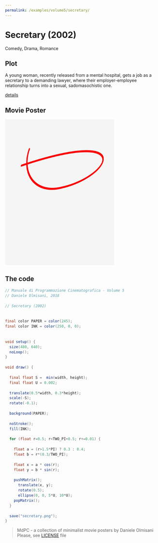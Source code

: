 ```yaml
---
permalink: /examples/volume5/secretary/
---
```

# Secretary (2002)

Comedy, Drama, Romance

## Plot
A young woman, recently released from a mental hospital, gets a job as a secretary to a demanding lawyer, where their employer-employee relationship turns into a sexual, sadomasochistic one.

[details](https://www.imdb.com/title/tt0274812/)

## Movie Poster
<img src="secretary.png"  width="360px" title="Secretary">


## The code
```java
// Manuale di Programmazione Cinematografica - Volume 5
// Daniele Olmisani, 2018

// Secretary (2002)


final color PAPER = color(245);
final color INK = color(250, 0, 0);


void setup() {
  size(480, 640);
  noLoop();
}

void draw() {
  
  final float S =  min(width, height);
  final float U = 0.002;
  
  translate(0.5*width, 0.3*height);
  scale(-S);
  rotate(-0.1);
  
  background(PAPER);
  
  noStroke();
  fill(INK);
  
  for (float r=0.5; r<TWO_PI+0.5; r+=0.01) {
    
    float a = (r>1.5*PI) ? 0.3 : 0.4;
    float b = r*(0.3/TWO_PI);
    
    float x = a * cos(r);
    float y = b * sin(r);
    
    pushMatrix();
      translate(x, y);
      rotate(0.5);
      ellipse(0, 0, 5*U, 10*U);
    popMatrix();
  }
  
  save("secretary.png");
}

```

> MdPC - a collection of minimalist movie posters
> by Daniele Olmisani
> Please, see [LICENSE](../../../LICENSE) file
